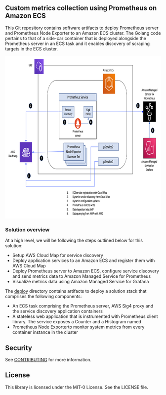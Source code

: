 ## Custom metrics collection using Prometheus on Amazon ECS

This Git repository contains software artifacts to deploy Prometheus server and Prometheus Node Exporter to an Amazon ECS cluster. The Golang code pertains to that of a side-car container that is deployed alongside the Prometheus server in an ECS task and it enables discovery of scraping targets in the ECS cluster.

<img class="wp-image-1960 size-full" src="images/Depoloyment-Architecture.png" alt="Deployment architecture" width="854" height="527" />

### Solution overview

At a high level, we will be following the steps outlined below for this solution:

<ul>
  <li>
    Setup AWS Cloud Map for service discovery 
  </li>
  <li>
    Deploy application services to an Amazon ECS and register them with AWS Cloud Map
  </li>
  <li>
    Deploy Prometheus server to Amazon ECS, configure service discovery and send metrics data to Amazon Managed Service for Prometheus
  </li>
  <li>
    Visualize metrics data using Amazon Managed Service for Grafana
  </li>  
</ul>

The [deploy](https://github.com/aws-samples/prometheus-for-ecs/tree/main/deploy) directory contains artifacts to deploy a solution stack that comprises the following components:
<ul>
  <li>An ECS task comprising the Prometheus server, AWS Sig4 proxy and the service discovery application containers</li>
  <li>A stateless web application that is instrumented with Prometheus client library. The service exposes a Counter and a Histogram named</li>
  <li>Prometheus Node Exporterto monitor system metrics from every container instance in the cluster</li>
</ul>




## Security

See [CONTRIBUTING](CONTRIBUTING.md#security-issue-notifications) for more information.

## License

This library is licensed under the MIT-0 License. See the LICENSE file.


